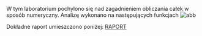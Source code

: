 W tym laboratorium pochylono się nad zagadnieniem obliczania całek w sposób numeryczny. Analizę wykonano na następujących funkcjach 
![abb](https://github.com/wm860/numerical_methods_2/assets/110788814/57f2d49e-ed9c-4f40-88a9-85b23c633cd4)

Dokładne raport umieszczono poniżej:
[RAPORT](https://github.com/wm860/numerical_methods_2/blob/master/lab2/Raport%20z%20Lab%C3%B3w2.pdf)
